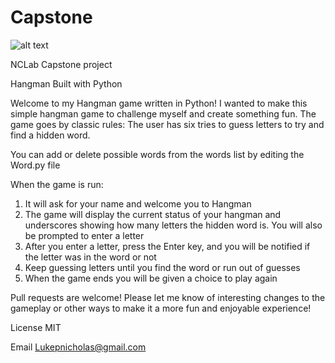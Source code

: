 # Capstone
![alt text](https://media.giphy.com/media/ybQIv0CsYm1XY9A8Dm/giphy.gif)



NCLab Capstone project


Hangman
Built with Python

Welcome to my Hangman game written in Python! I wanted to make this simple hangman game to challenge myself and create something fun.
The game goes by classic rules: The user has six tries to guess letters to try and find a hidden word.

You can add or delete possible words from the words list by editing the Word.py file

When the game is run:
1. It will ask for your name and welcome you to Hangman
2. The game will display the current status of your hangman and underscores showing how many letters the hidden word is. You will also be prompted to enter a letter
3. After you enter a letter, press the Enter key, and you will be notified if the letter was in the word or not
4. Keep guessing letters until you find the word or run out of guesses
5. When the game ends you will be given a choice to play again

Pull requests are welcome!
Please let me know of interesting changes to the gameplay or other ways to make it a more fun and enjoyable experience!

License
MIT

Email Lukepnicholas@gmail.com
